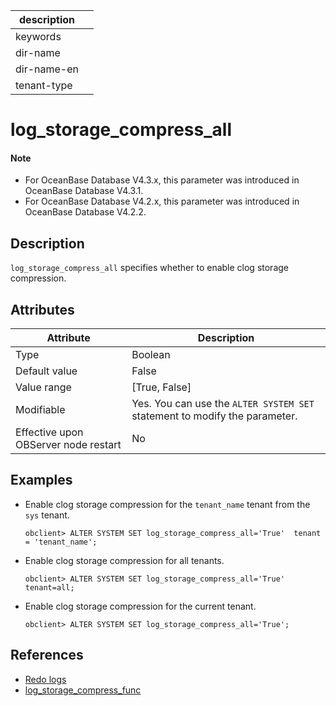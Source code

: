 | description ||
|---|---|
| keywords ||
| dir-name ||
| dir-name-en ||
| tenant-type ||

# log_storage_compress_all

<main id="notice" type='explain'>

  <h4>Note</h4>

  <ul><li>For OceanBase Database V4.3.x, this parameter was introduced in OceanBase Database V4.3.1. </li><li>For OceanBase Database V4.2.x, this parameter was introduced in OceanBase Database V4.2.2. </li></ul>

</main>

## Description

`log_storage_compress_all` specifies whether to enable clog storage compression. 

## Attributes

| **Attribute** | **Description** |
| --- | --- |
| Type | Boolean |
| Default value | False |
| Value range | [True, False] |
| Modifiable | Yes. You can use the `ALTER SYSTEM SET` statement to modify the parameter.  |
| Effective upon OBServer node restart | No |

## Examples

* Enable clog storage compression for the `tenant_name` tenant from the `sys` tenant. 

   ```shell
   obclient> ALTER SYSTEM SET log_storage_compress_all='True'  tenant = 'tenant_name';
   ```

* Enable clog storage compression for all tenants. 

   ```shell
   obclient> ALTER SYSTEM SET log_storage_compress_all='True' tenant=all;
   ```

* Enable clog storage compression for the current tenant. 

   ```shell
   obclient> ALTER SYSTEM SET log_storage_compress_all='True';
   ```

## References

* [Redo logs](../../../../700.reference/100.oceanbase-database-concepts/800.transaction-management/100.transaction/600.redo-logs.md)
* [log_storage_compress_func](4860.log_storage_compress_func.md)